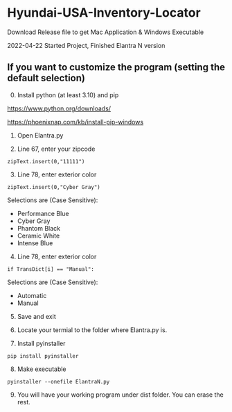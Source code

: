 # Hyundai-USA-Inventory-Locator

Download Release file to get Mac Application & Windows Executable

2022-04-22 Started Project, Finished Elantra N version

## If you want to customize the program (setting the default selection)

0. Install python (at least 3.10) and pip

https://www.python.org/downloads/

https://phoenixnap.com/kb/install-pip-windows

1. Open Elantra.py

2. Line 67, enter your zipcode
```
zipText.insert(0,"11111")
```

3. Line 78, enter exterior color
```
zipText.insert(0,"Cyber Gray")
```
Selections are (Case Sensitive):
* Performance Blue
* Cyber Gray
* Phantom Black
* Ceramic White
* Intense Blue

4. Line 78, enter exterior color
```
if TransDict[i] == "Manual":
```
Selections are (Case Sensitive):
* Automatic
* Manual

5. Save and exit

6. Locate your termial to the folder where Elantra.py is.

7. Install pyinstaller
```
pip install pyinstaller
```

8. Make executable
```
pyinstaller --onefile ElantraN.py
```

9. You will have your working program under dist folder. You can erase the rest.
